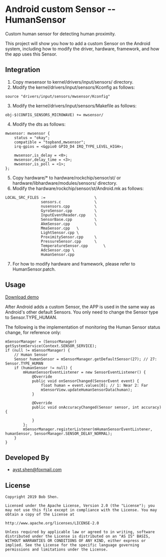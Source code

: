 # Android custom Sensor -- HumanSensor
Custom human sensor for detecting human proximity. 

This project will show you how to add a custom Sensor on the Android system, including how to modify the driver, hardware, framework, and how the app uses this Sensor.

## Integration
1. Copy mwsensor to kernel/drivers/input/sensors/ directory.
2. Modify the kernel/drivers/input/sensors/Kconfig as follows:
```
source "drivers/input/sensors/mwsensor/Kconfig"
```
3. Modify the kernel/drivers/input/sensors/Makefile as follows:
```
obj-$(CONFIG_SENSORS_MICROWAVE) += mwsensor/
```
4. Modify the dts as follows:  
```
mwsensor: mwsensor { 
	status = "okay";
	compatible = "topband,mwsensor";
	irq-gpios = <&gpio0 GPIO_D4 IRQ_TYPE_LEVEL_HIGH>;
	
	mwsensor,is_delay = <0>;
	mwsensor,delay_time = <3>;
	mwsensor,is_poll = <1>;
};
```
5. Copy hardware/* to hardware/rockchip/sensor/st/ or hardware/libhardware/modules/sensors/ directory.
6. Modify the hardware/rockchip/sensor/st/Android.mk as follows:
```
LOCAL_SRC_FILES := 						\
				sensors.c 				\
				nusensors.cpp 			\
				GyroSensor.cpp			\
				InputEventReader.cpp	\
				SensorBase.cpp			\
				AkmSensor.cpp			\
				MmaSensor.cpp	\
				LightSensor.cpp	\
				ProximitySensor.cpp		\
				PressureSensor.cpp		\
				TemperatureSensor.cpp		\
				AdcSensor.cpp \
				HumanSensor.cpp
```
7. For how to modify hardware and framework, please refer to HumanSensor.patch.

## Usage
[Download demo](https://fir.im/1a4h)  

After Android adds a custom Sensor, the APP is used in the same way as Android's other default Sensors. You only need to change the Sensor type to Sensor.TYPE_HUMAN.

The following is the implementation of monitoring the Human Sensor status change, for reference only:    
```
mSensorManager = (SensorManager) getSystemService(Context.SENSOR_SERVICE);
if (null != mSensorManager) {
    // Human Sensor
    Sensor humanSensor = mSensorManager.getDefaultSensor(27); // 27: Sensor.TYPE_HUMAN
    if (humanSensor != null) {
        mHumanSensorEventListener = new SensorEventListener() {
            @Override
            public void onSensorChanged(SensorEvent event) {
                float human = event.values[0]; // 1: Near 2: Far
                mSensorView.updateHumanSensorData(human);
            }

            @Override
            public void onAccuracyChanged(Sensor sensor, int accuracy) {

            }
        };
        mSensorManager.registerListener(mHumanSensorEventListener, humanSensor, SensorManager.SENSOR_DELAY_NORMAL);
    }
}
```
## Developed By
* ayst.shen@foxmail.com

## License
```
Copyright 2019 Bob Shen.

Licensed under the Apache License, Version 2.0 (the "License"); you 
may not use this file except in compliance with the License. You may 
obtain a copy of the License at

http://www.apache.org/licenses/LICENSE-2.0

Unless required by applicable law or agreed to in writing, software 
distributed under the License is distributed on an "AS IS" BASIS, 
WITHOUT WARRANTIES OR CONDITIONS OF ANY KIND, either express or 
implied. See the License for the specific language governing 
permissions and limitations under the License.
```